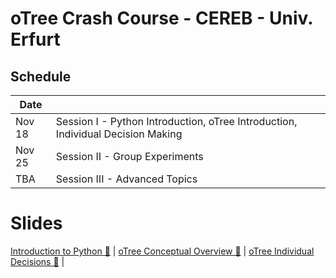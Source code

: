 # oTree Crash Course - CEREB - Univ. Erfurt

## Schedule
| Date      |                                                          |
|-----------|----------------------------------------------------------|
| Nov 18    | Session I  - Python Introduction, oTree Introduction, Individual Decision Making |
| Nov 25    | Session II - Group Experiments                           |
| TBA       | Session III - Advanced Topics                            |

# Slides
[Introduction to Python 🔗](https://www.saral.it/cereb-otree/slides/pyhton_intro.html)                                                         |
[oTree Conceptual Overview 🔗](https://www.saral.it/cereb-otree/slides/otree_conceptual_overview.html)                                                         |
[oTree Individual Decisions 🔗](https://www.saral.it/cereb-otree/slides/otree_individual.html)                                                         |

